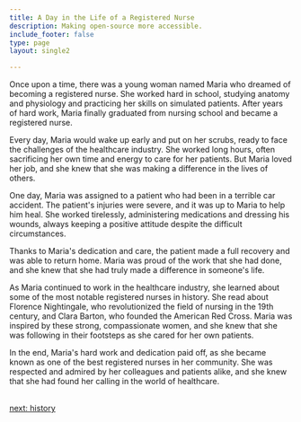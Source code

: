 ```yaml
---
title: A Day in the Life of a Registered Nurse
description: Making open-source more accessible.
include_footer: false
type: page
layout: single2

---
```


<p>
Once upon a time, there was a young woman named Maria who dreamed of becoming a registered nurse. She worked hard in school, studying anatomy and physiology and practicing her skills on simulated patients. After years of hard work, Maria finally graduated from nursing school and became a registered nurse.

Every day, Maria would wake up early and put on her scrubs, ready to face the challenges of the healthcare industry. She worked long hours, often sacrificing her own time and energy to care for her patients. But Maria loved her job, and she knew that she was making a difference in the lives of others.

One day, Maria was assigned to a patient who had been in a terrible car accident. The patient's injuries were severe, and it was up to Maria to help him heal. She worked tirelessly, administering medications and dressing his wounds, always keeping a positive attitude despite the difficult circumstances.

Thanks to Maria's dedication and care, the patient made a full recovery and was able to return home. Maria was proud of the work that she had done, and she knew that she had truly made a difference in someone's life.

As Maria continued to work in the healthcare industry, she learned about some of the most notable registered nurses in history. She read about Florence Nightingale, who revolutionized the field of nursing in the 19th century, and Clara Barton, who founded the American Red Cross. Maria was inspired by these strong, compassionate women, and she knew that she was following in their footsteps as she cared for her own patients.

In the end, Maria's hard work and dedication paid off, as she became known as one of the best registered nurses in her community. She was respected and admired by her colleagues and patients alike, and she knew that she had found her calling in the world of healthcare.

<br>
<a href="https://workdojos.com/registerednurse/history">next: history</a>
<br>
</p>